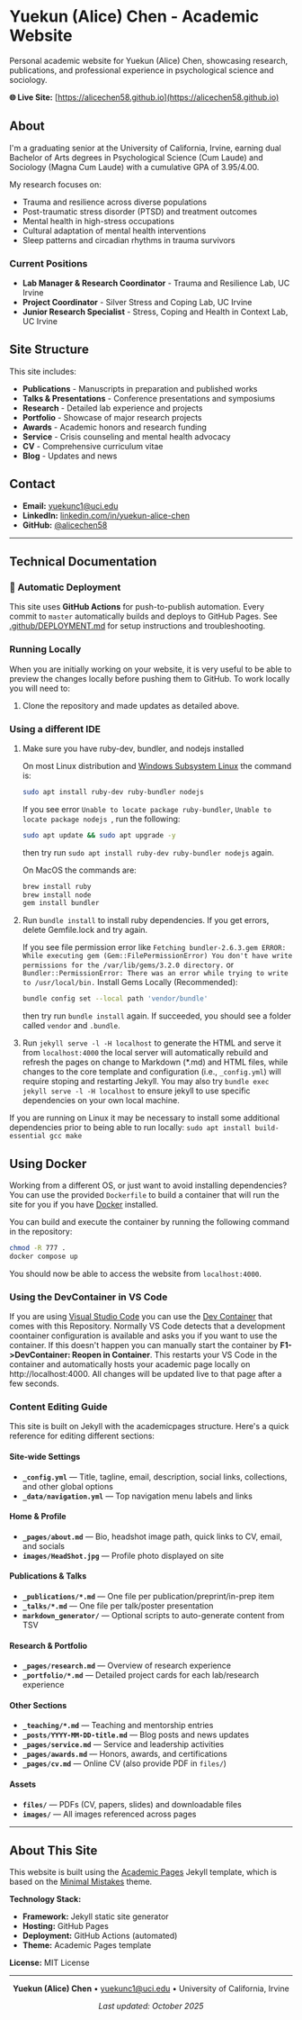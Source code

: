 # Yuekun (Alice) Chen - Academic Website

Personal academic website for Yuekun (Alice) Chen, showcasing research, publications, and professional experience in psychological science and sociology.

**🌐 Live Site:** [https://alicechen58.github.io](https://alicechen58.github.io)

## About

I'm a graduating senior at the University of California, Irvine, earning dual Bachelor of Arts degrees in Psychological Science (Cum Laude) and Sociology (Magna Cum Laude) with a cumulative GPA of 3.95/4.00.

My research focuses on:
- Trauma and resilience across diverse populations
- Post-traumatic stress disorder (PTSD) and treatment outcomes
- Mental health in high-stress occupations
- Cultural adaptation of mental health interventions
- Sleep patterns and circadian rhythms in trauma survivors

### Current Positions

- **Lab Manager & Research Coordinator** - Trauma and Resilience Lab, UC Irvine
- **Project Coordinator** - Silver Stress and Coping Lab, UC Irvine  
- **Junior Research Specialist** - Stress, Coping and Health in Context Lab, UC Irvine

## Site Structure

This site includes:
- **Publications** - Manuscripts in preparation and published works
- **Talks & Presentations** - Conference presentations and symposiums
- **Research** - Detailed lab experience and projects
- **Portfolio** - Showcase of major research projects
- **Awards** - Academic honors and research funding
- **Service** - Crisis counseling and mental health advocacy
- **CV** - Comprehensive curriculum vitae
- **Blog** - Updates and news

## Contact

- **Email:** [yuekunc1@uci.edu](mailto:yuekunc1@uci.edu)
- **LinkedIn:** [linkedin.com/in/yuekun-alice-chen](https://linkedin.com/in/yuekun-alice-chen)
- **GitHub:** [@alicechen58](https://github.com/alicechen58)

---

## Technical Documentation

### 🚀 Automatic Deployment

This site uses **GitHub Actions** for push-to-publish automation. Every commit to `master` automatically builds and deploys to GitHub Pages. See [.github/DEPLOYMENT.md](.github/DEPLOYMENT.md) for setup instructions and troubleshooting.

### Running Locally

When you are initially working on your website, it is very useful to be able to preview the changes locally before pushing them to GitHub. To work locally you will need to:

1. Clone the repository and made updates as detailed above.

### Using a different IDE
1. Make sure you have ruby-dev, bundler, and nodejs installed
    
    On most Linux distribution and [Windows Subsystem Linux](https://learn.microsoft.com/en-us/windows/wsl/about) the command is:
    ```bash
    sudo apt install ruby-dev ruby-bundler nodejs
    ```
    If you see error `Unable to locate package ruby-bundler`, `Unable to locate package nodejs `, run the following:
    ```bash
    sudo apt update && sudo apt upgrade -y
    ```
    then try run `sudo apt install ruby-dev ruby-bundler nodejs` again.

    On MacOS the commands are:
    ```bash
    brew install ruby
    brew install node
    gem install bundler
    ```
1. Run `bundle install` to install ruby dependencies. If you get errors, delete Gemfile.lock and try again.

    If you see file permission error like `Fetching bundler-2.6.3.gem ERROR:  While executing gem (Gem::FilePermissionError) You don't have write permissions for the /var/lib/gems/3.2.0 directory.` or `Bundler::PermissionError: There was an error while trying to write to /usr/local/bin.`
    Install Gems Locally (Recommended):
    ```bash
    bundle config set --local path 'vendor/bundle'
    ```
    then try run `bundle install` again. If succeeded, you should see a folder called `vendor` and `.bundle`.

1. Run `jekyll serve -l -H localhost` to generate the HTML and serve it from `localhost:4000` the local server will automatically rebuild and refresh the pages on change to Markdown (*.md) and HTML files, while changes to the core template and configuration (i.e., `_config.yml`) will require stoping and restarting Jekyll.
    You may also try `bundle exec jekyll serve -l -H localhost` to ensure jekyll to use specific dependencies on your own local machine.

If you are running on Linux it may be necessary to install some additional dependencies prior to being able to run locally: `sudo apt install build-essential gcc make`

## Using Docker

Working from a different OS, or just want to avoid installing dependencies? You can use the provided `Dockerfile` to build a container that will run the site for you if you have [Docker](https://www.docker.com/) installed.

You can build and execute the container by running the following command in the repository:

```bash
chmod -R 777 .
docker compose up
```

You should now be able to access the website from `localhost:4000`.

### Using the DevContainer in VS Code

If you are using [Visual Studio Code](https://code.visualstudio.com/) you can use the [Dev Container](https://code.visualstudio.com/docs/devcontainers/containers) that comes with this Repository. Normally VS Code detects that a development coontainer configuration is available and asks you if you want to use the container. If this doesn't happen you can manually start the container by **F1->DevContainer: Reopen in Container**. This restarts your VS Code in the container and automatically hosts your academic page locally on http://localhost:4000. All changes will be updated live to that page after a few seconds.

### Content Editing Guide

This site is built on Jekyll with the academicpages structure. Here's a quick reference for editing different sections:

#### Site-wide Settings

- **`_config.yml`** — Title, tagline, email, description, social links, collections, and other global options
- **`_data/navigation.yml`** — Top navigation menu labels and links

#### Home & Profile

- **`_pages/about.md`** — Bio, headshot image path, quick links to CV, email, and socials
- **`images/HeadShot.jpg`** — Profile photo displayed on site

#### Publications & Talks

- **`_publications/*.md`** — One file per publication/preprint/in-prep item
- **`_talks/*.md`** — One file per talk/poster presentation
- **`markdown_generator/`** — Optional scripts to auto-generate content from TSV

#### Research & Portfolio

- **`_pages/research.md`** — Overview of research experience
- **`_portfolio/*.md`** — Detailed project cards for each lab/research experience

#### Other Sections

- **`_teaching/*.md`** — Teaching and mentorship entries
- **`_posts/YYYY-MM-DD-title.md`** — Blog posts and news updates
- **`_pages/service.md`** — Service and leadership activities
- **`_pages/awards.md`** — Honors, awards, and certifications
- **`_pages/cv.md`** — Online CV (also provide PDF in `files/`)

#### Assets

- **`files/`** — PDFs (CV, papers, slides) and downloadable files
- **`images/`** — All images referenced across pages

---

## About This Site

This website is built using the [Academic Pages](https://github.com/academicpages/academicpages.github.io) Jekyll template, which is based on the [Minimal Mistakes](https://mmistakes.github.io/minimal-mistakes/) theme.

**Technology Stack:**
- **Framework:** Jekyll static site generator
- **Hosting:** GitHub Pages
- **Deployment:** GitHub Actions (automated)
- **Theme:** Academic Pages template

**License:** MIT License

---

<div align="center">

**Yuekun (Alice) Chen** • [yuekunc1@uci.edu](mailto:yuekunc1@uci.edu) • University of California, Irvine

*Last updated: October 2025*

</div>
